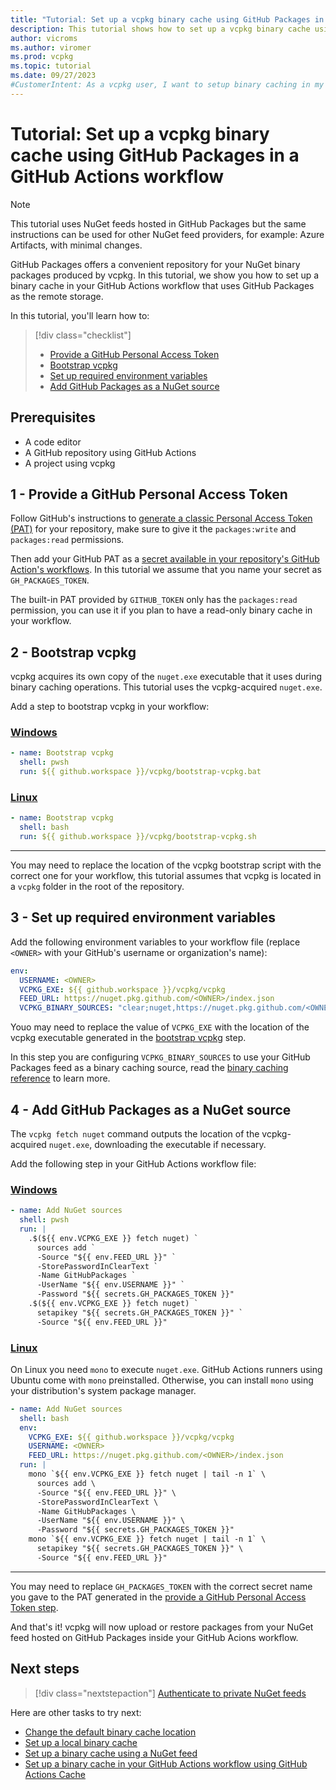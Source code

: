 ```yaml
---
title: "Tutorial: Set up a vcpkg binary cache using GitHub Packages in a GitHub Actions workflow"
description: This tutorial shows how to set up a vcpkg binary cache using a NuGet feed hosted in GitHub Packages inside a GitHub Actions workflow
author: vicroms
ms.author: viromer
ms.prod: vcpkg
ms.topic: tutorial
ms.date: 09/27/2023
#CustomerIntent: As a vcpkg user, I want to setup binary caching in my GitHub Actions workflow using GitHub Packages as the binary cache storage
---
```

# Tutorial: Set up a vcpkg binary cache using GitHub Packages in a GitHub Actions workflow

> [!NOTE]
> This tutorial uses NuGet feeds hosted in GitHub Packages but the same instructions can be used for
> other NuGet feed providers, for example: Azure Artifacts, with minimal changes.

GitHub Packages offers a convenient repository for your NuGet binary packages produced by vcpkg.
In this tutorial, we show you how to set up a binary cache in your GitHub Actions workflow that uses
GitHub Packages as the remote storage.

In this tutorial, you'll learn how to:

> [!div class="checklist"]
>
> * [Provide a GitHub Personal Access Token](#1---provide-a-github-personal-access-token)
> * [Bootstrap vcpkg](#2---bootstrap-vcpkg)
> * [Set up required environment variables](#3---set-up-required-environment-variables)
> * [Add GitHub Packages as a NuGet source](#4---add-github-packages-as-a-nuget-source)

## Prerequisites

* A code editor
* A GitHub repository using GitHub Actions
* A project using vcpkg

## 1 - Provide a GitHub Personal Access Token

Follow GitHub's instructions to [generate a classic Personal Access Token (PAT)](<https://docs.github.com/authentication/keeping-your-account-and-data-secure/managing-your-personal-access-tokens#creating-a-personal-access-token-classic>) for your repository, make
sure to give it the `packages:write` and `packages:read` permissions.

Then add your GitHub PAT as a [secret available in your repository's GitHub Action's workflows](<https://docs.github.com/actions/security-guides/using-secrets-in-github-actions>). In
this tutorial we assume that you name your secret as `GH_PACKAGES_TOKEN`.

The built-in PAT provided by `GITHUB_TOKEN` only has the `packages:read` permission, you can use
it if you plan to have a read-only binary cache in your workflow.

## 2 - Bootstrap vcpkg

vcpkg acquires its own copy of the `nuget.exe` executable that it uses during binary caching
operations. This tutorial uses the vcpkg-acquired `nuget.exe`.

Add a step to bootstrap vcpkg in your workflow:

### [Windows](#tab/step2-windows)

```YAML
- name: Bootstrap vcpkg
  shell: pwsh
  run: ${{ github.workspace }}/vcpkg/bootstrap-vcpkg.bat
```

### [Linux](#tab/step2-linux)

```YAML
- name: Bootstrap vcpkg
  shell: bash
  run: ${{ github.workspace }}/vcpkg/bootstrap-vcpkg.sh
```

---

You may need to replace the location of the vcpkg bootstrap script with the correct one for your
workflow, this tutorial assumes that vcpkg is located in a `vcpkg` folder in the root of the repository.

## 3 - Set up required environment variables

Add the following environment variables to your workflow file (replace `<OWNER>` with your GitHub's username or organization's name):

```YAML
env: 
  USERNAME: <OWNER>
  VCPKG_EXE: ${{ github.workspace }}/vcpkg/vcpkg
  FEED_URL: https://nuget.pkg.github.com/<OWNER>/index.json
  VCPKG_BINARY_SOURCES: "clear;nuget,https://nuget.pkg.github.com/<OWNER>/index.json,readwrite"
```

Youo may need to replace the value of `VCPKG_EXE` with the location of the vcpkg executable
generated in the [bootstrap vcpkg](#2---bootstrap-vcpkg) step.

In this step you are configuring `VCPKG_BINARY_SOURCES` to use your GitHub Packages feed as a binary
caching source, read the [binary caching reference](../users/binarycaching.md) to learn more.

## 4 - Add GitHub Packages as a NuGet source

The `vcpkg fetch nuget` command outputs the location of the vcpkg-acquired `nuget.exe`, downloading
the executable if necessary.

Add the following step in your GitHub Actions workflow file:

### [Windows](#tab/step4-windows)

```YAML
- name: Add NuGet sources
  shell: pwsh
  run: |
    .$(${{ env.VCPKG_EXE }} fetch nuget) `
      sources add `
      -Source "${{ env.FEED_URL }}" `
      -StorePasswordInClearText `
      -Name GitHubPackages `
      -UserName "${{ env.USERNAME }}" `
      -Password "${{ secrets.GH_PACKAGES_TOKEN }}"
    .$(${{ env.VCPKG_EXE }} fetch nuget) `
      setapikey "${{ secrets.GH_PACKAGES_TOKEN }}" `
      -Source "${{ env.FEED_URL }}"
```

### [Linux](#tab/step4-linux)

On Linux you need `mono` to execute `nuget.exe`. GitHub Actions runners using Ubuntu come with `mono`
preinstalled. Otherwise, you can install `mono` using your distribution's system package manager.

```YAML
- name: Add NuGet sources
  shell: bash
  env: 
    VCPKG_EXE: ${{ github.workspace }}/vcpkg/vcpkg
    USERNAME: <OWNER>
    FEED_URL: https://nuget.pkg.github.com/<OWNER>/index.json
  run: |
    mono `${{ env.VCPKG_EXE }} fetch nuget | tail -n 1` \
      sources add \
      -Source "${{ env.FEED_URL }}" \
      -StorePasswordInClearText \
      -Name GitHubPackages \
      -UserName "${{ env.USERNAME }}" \
      -Password "${{ secrets.GH_PACKAGES_TOKEN }}"
    mono `${{ env.VCPKG_EXE }} fetch nuget | tail -n 1` \
      setapikey "${{ secrets.GH_PACKAGES_TOKEN }}" \
      -Source "${{ env.FEED_URL }}"
```

---

You may need to replace `GH_PACKAGES_TOKEN` with the correct secret name you gave to the PAT
generated in the [provide a GitHub Personal Access Token step](#1---provide-a-github-personal-access-token).

And that's it! vcpkg will now upload or restore packages from your NuGet feed hosted on GitHub
Packages inside your GitHub Acions workflow.

## Next steps

> [!div class="nextstepaction"]
> [Authenticate to private NuGet feeds](../users/binarycaching.md#nuget-credentials)

Here are other tasks to try next:

* [Change the default binary cache location](binary-caching-default.md)
* [Set up a local binary cache](binary-caching-local.md)
* [Set up a binary cache using a NuGet feed](binary-caching-nuget.md)
* [Set up a binary cache in your GitHub Actions workflow using GitHub Actions Cache](binary-caching-github-actions-cache.md)

